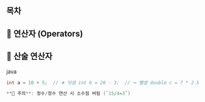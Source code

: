 ## 목차
## 🔢 연산자 (Operators)
## 📌 산술 연산자

java

```java
int a = 10 + 5;  // ➕ 덧셈 int b = 20 - 3;  // ➖ 뺄셈 double c = 7 * 2.5;  // ✖️ 곱셈 double d = 15 / 4.0;  // ➗ 나눗셈 int e = 15 % 4;  // 🧮 나머지```

**🚨 주의**: 정수/정수 연산 시 소수점 버림 (`15/4=3`)